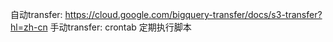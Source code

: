 自动transfer:
https://cloud.google.com/bigquery-transfer/docs/s3-transfer?hl=zh-cn
手动transfer:
crontab 定期执行脚本